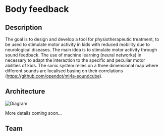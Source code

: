 # Body feedback

## Description
The goal is to design and develop a tool for physiotherapeutic treatment, to be used to stimulate motor activity in kids with reduced mobility due to neurological diseases.
The main idea is to stimulate motor activity through sound feedback.
The use of machine learning (neural networks) in necessary to adapt the interaction to the specific and peculiar motor abilities of kids.
The sonic system relies on a three dimensional map where different sounds are localised basing on their correlations (https://github.com/opendot/ml4a-soundcube).

## Architecture

![Diagram](https://raw.githubusercontent.com/opendot/ml4a-bodyfeedback/master/assets/diagram_bodyfeedback.png)

More details coming soon...

## Team
